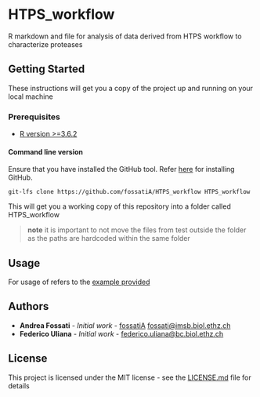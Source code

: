 # HTPS_workflow

R markdown and file for analysis of data derived from HTPS workflow to characterize proteases


## Getting Started

These instructions will get you a copy of the project up and running on your local machine
### Prerequisites

* [R version >=3.6.2 ](https://www.r-project.org)



#### Command line version

Ensure that you have installed the GitHub tool. Refer [here](https://gist.github.com/derhuerst/1b15ff4652a867391f03) for installing GitHub.

```
git-lfs clone https://github.com/fossatiA/HTPS_workflow HTPS_workflow
```


This will get you a working copy of this repository into a folder called HTPS_workflow

> **note** it is important to not move the files from test outside the folder  as the paths are hardcoded within the same folder

## Usage

For usage of refers to the [example provided](https://github.com/fossatiA/HTPS_workflow/blob/master/HTPS_workflow.pdf)


## Authors

* **Andrea Fossati** - *Initial work* - [fossatiA](https://github.com/fossatiA) fossati@imsb.biol.ethz.ch
* **Federico Uliana** - *Initial work* - federico.uliana@bc.biol.ethz.ch


## License

This project is licensed under the MIT license - see the [LICENSE.md](LICENSE.md) file for details
